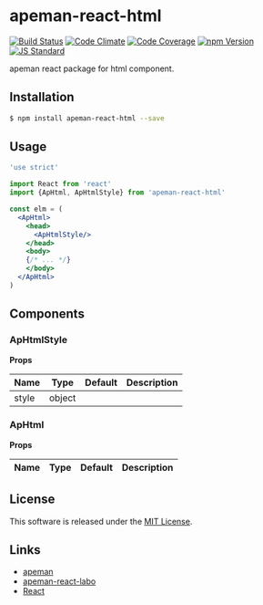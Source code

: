 apeman-react-html
==========

<!---
This file is generated by ape-tmpl. Do not update manually.
--->

<!-- Badge Start -->
<a name="badges"></a>

[![Build Status][bd_travis_shield_url]][bd_travis_url]
[![Code Climate][bd_codeclimate_shield_url]][bd_codeclimate_url]
[![Code Coverage][bd_codeclimate_coverage_shield_url]][bd_codeclimate_url]
[![npm Version][bd_npm_shield_url]][bd_npm_url]
[![JS Standard][bd_standard_shield_url]][bd_standard_url]

[bd_repo_url]: https://github.com/apeman-react-labo/apeman-react-html
[bd_travis_url]: http://travis-ci.org/apeman-react-labo/apeman-react-html
[bd_travis_shield_url]: http://img.shields.io/travis/apeman-react-labo/apeman-react-html.svg?style=flat
[bd_travis_com_url]: http://travis-ci.com/apeman-react-labo/apeman-react-html
[bd_travis_com_shield_url]: https://api.travis-ci.com/apeman-react-labo/apeman-react-html.svg?token=
[bd_license_url]: https://github.com/apeman-react-labo/apeman-react-html/blob/master/LICENSE
[bd_codeclimate_url]: http://codeclimate.com/github/apeman-react-labo/apeman-react-html
[bd_codeclimate_shield_url]: http://img.shields.io/codeclimate/github/apeman-react-labo/apeman-react-html.svg?style=flat
[bd_codeclimate_coverage_shield_url]: http://img.shields.io/codeclimate/coverage/github/apeman-react-labo/apeman-react-html.svg?style=flat
[bd_gemnasium_url]: https://gemnasium.com/apeman-react-labo/apeman-react-html
[bd_gemnasium_shield_url]: https://gemnasium.com/apeman-react-labo/apeman-react-html.svg
[bd_npm_url]: http://www.npmjs.org/package/apeman-react-html
[bd_npm_shield_url]: http://img.shields.io/npm/v/apeman-react-html.svg?style=flat
[bd_standard_url]: http://standardjs.com/
[bd_standard_shield_url]: https://img.shields.io/badge/code%20style-standard-brightgreen.svg

<!-- Badge End -->


<!-- Description Start -->
<a name="description"></a>

apeman react package for html component.

<!-- Description End -->


<!-- Overview Start -->
<a name="overview"></a>



<!-- Overview End -->


<!-- Sections Start -->
<a name="sections"></a>

<!-- Section from "doc/guides/01.Installation.md.hbs" Start -->

<a name="section-doc-guides-01-installation-md"></a>

Installation
-----

```bash
$ npm install apeman-react-html --save
```


<!-- Section from "doc/guides/01.Installation.md.hbs" End -->

<!-- Section from "doc/guides/02.Usage.md.hbs" Start -->

<a name="section-doc-guides-02-usage-md"></a>

Usage
---------

```jsx
'use strict'

import React from 'react'
import {ApHtml, ApHtmlStyle} from 'apeman-react-html'

const elm = (
  <ApHtml>
    <head>
      <ApHtmlStyle/>
    </head>
    <body>
    {/* ... */}
    </body>
  </ApHtml>
)

```



<!-- Section from "doc/guides/02.Usage.md.hbs" End -->

<!-- Section from "doc/guides/04.Components.md.hbs" Start -->

<a name="section-doc-guides-04-components-md"></a>

Components
-----


### ApHtmlStyle

**Props**

| Name | Type | Default | Description |
| ---- | ---- | ------- | ----------- |
| style | object |  | |  |

### ApHtml

**Props**

| Name | Type | Default | Description |
| ---- | ---- | ------- | ----------- |


<!-- Section from "doc/guides/04.Components.md.hbs" End -->


<!-- Sections Start -->


<!-- LICENSE Start -->
<a name="license"></a>

License
-------
This software is released under the [MIT License](https://github.com/apeman-react-labo/apeman-react-html/blob/master/LICENSE).

<!-- LICENSE End -->


<!-- Links Start -->
<a name="links"></a>

Links
------

+ [apeman][apeman_url]
+ [apeman-react-labo][apeman_react_labo_url]
+ [React][react_url]

[apeman_url]: https://github.com/apeman-labo/apeman
[apeman_react_labo_url]: https://github.com/apeman-react-labo
[react_url]: https://facebook.github.io/react/

<!-- Links End -->
